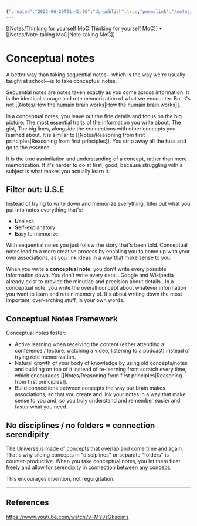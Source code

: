 ```yaml
---
{"created":"2022-06-29T01:42:00","dg-publish":true,"permalink":"/notes/conceptual-notes/","dgPassFrontmatter":true,"updated":"2024-12-22T16:24:17.264+01:00"}
---
```


[[Notes/Thinking for yourself MoC\|Thinking for yourself MoC]] • [[Notes/Note-taking MoC\|Note-taking MoC]]
# Conceptual notes
A better way than taking sequential notes—which is the way we're usually taught at school—is to take conceptual notes.

Sequential notes are notes taken exactly as you come across information. It is the identical storage and rote memorization of what we encounter. But it's not [[Notes/How the humain brain works\|How the humain brain works]].

In a conceptual notes, you leave out the fine details and focus on the big picture. The most essential traits of the information you write about. The gist, The big lines, alongside the connections with other concepts you learned about. It is similar to [[Notes/Reasoning from first principles\|Reasoning from first principles]]. You strip away all the fuss and go to the essence.

It is the true assimilation and understanding of a concept, rather than mere memorization.
If it's harder to do at first, good, because struggling with a subject is what makes you actually learn it.

## Filter out: U.S.E
Instead of trying to write down and memorize everything, filter out what you put into notes everything that's:
- **U**seless
- **S**elf-explanatory
- **E**asy to memorize.

With sequential notes you just follow the story that's been told. 
Conceptual notes lead to a more creative process by enabling you to come up with your own associations, as you link ideas in a way that make sense to you.

When you write a **conceptual note**, you don't write every possible information down. You don't write every detail. Google and Wikipedia already exist to provide the minutiae and precision about details.. In a conceptual note, you write the overall concept about whatever information you want to learn and retain memory of.
It's about writing down the most important, over-arching stuff, in your own words.
## Conceptual Notes Framework
Conceptual notes foster:
- Active learning when receiving the content (either attending a conference / lecture, watching a video, listening to a podcast) instead of trying rote memorization.
- Natural growth of your body of knowledge by using old concepts/notes and building on top of it instead of re-learning from scratch every time, which encourages [[Notes/Reasoning from first principles\|Reasoning from first principles]].
- Build connections between concepts the way our brain makes associations, so that you create and link your notes in a way that make sense to you and, so you truly understand and remember easier and faster what you need.

## No disciplines / no folders = connection serendipity
The Universe is made of concepts that overlap and come time and again. That's why siloing concepts in "disciplines" or separate "folders" is counter-productive. When you take conceptual notes, you let them float freely and allow for serendipity in connection between any concept.

This encourages invention, not regurgitation.

---
## References
https://www.youtube.com/watch?v=MYJsGksojms